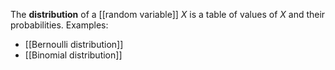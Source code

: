 The **distribution** of a [[random variable]] $X$ is a table of values of $X$ and their probabilities. Examples:

* [[Bernoulli distribution]]
* [[Binomial distribution]]